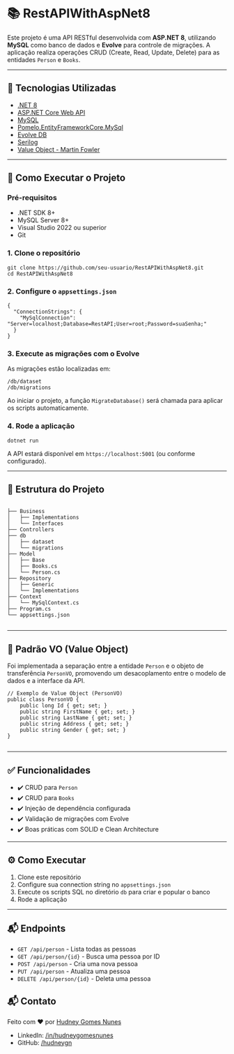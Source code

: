 <!DOCTYPE html>
<html lang="pt-BR">
<head>
  <meta charset="UTF-8">
  <title>RestAPIWithAspNet8</title>
</head>
<body>
  <h1>📚 RestAPIWithAspNet8</h1>
  <p>Este projeto é uma API RESTful desenvolvida com <strong>ASP.NET 8</strong>, utilizando <strong>MySQL</strong> como banco de dados e <strong>Evolve</strong> para controle de migrações. A aplicação realiza operações CRUD (Create, Read, Update, Delete) para as entidades <code>Person</code> e <code>Books</code>.</p>

  <hr>

  <h2>🔧 Tecnologias Utilizadas</h2>
  <ul>
    <li><a href="https://dotnet.microsoft.com/en-us/" target="_blank">.NET 8</a></li>
    <li><a href="https://learn.microsoft.com/aspnet/core" target="_blank">ASP.NET Core Web API</a></li>
    <li><a href="https://www.mysql.com/" target="_blank">MySQL</a></li>
    <li><a href="https://github.com/PomeloFoundation/Pomelo.EntityFrameworkCore.MySql" target="_blank">Pomelo.EntityFrameworkCore.MySql</a></li>
    <li><a href="https://github.com/leonardoporro/evolve" target="_blank">Evolve DB</a></li>
    <li><a href="https://serilog.net/" target="_blank">Serilog</a></li>
    <li><a href="https://martinfowler.com/bliki/ValueObject.html" target="_blank">Value Object - Martin Fowler</a></li>
  </ul>

  <hr>

  <h2>🚀 Como Executar o Projeto</h2>

  <h3>Pré-requisitos</h3>
  <ul>
    <li>.NET SDK 8+</li>
    <li>MySQL Server 8+</li>
    <li>Visual Studio 2022 ou superior</li>
    <li>Git</li>
  </ul>

  <h3>1. Clone o repositório</h3>
  <pre><code>git clone https://github.com/seu-usuario/RestAPIWithAspNet8.git
cd RestAPIWithAspNet8</code></pre>

  <h3>2. Configure o <code>appsettings.json</code></h3>
  <pre><code>{
  "ConnectionStrings": {
    "MySqlConnection": "Server=localhost;Database=RestAPI;User=root;Password=suaSenha;"
  }
}</code></pre>

  <h3>3. Execute as migrações com o Evolve</h3>
  <p>As migrações estão localizadas em:</p>
  <pre><code>/db/dataset
/db/migrations</code></pre>
  <p>Ao iniciar o projeto, a função <code>MigrateDatabase()</code> será chamada para aplicar os scripts automaticamente.</p>

  <h3>4. Rode a aplicação</h3>
  <pre><code>dotnet run</code></pre>
  <p>A API estará disponível em <code>https://localhost:5001</code> (ou conforme configurado).</p>

  <hr>

  <h2>📂 Estrutura do Projeto</h2>
  <pre><code>
├── Business
│   ├── Implementations
│   └── Interfaces
├── Controllers
├── db
│   ├── dataset
│   └── migrations
├── Model
│   ├── Base
│   ├── Books.cs
│   └── Person.cs
├── Repository
│   ├── Generic
│   └── Implementations
├── Context
│   └── MySqlContext.cs
├── Program.cs
└── appsettings.json
  </code></pre>

  <hr>
   <h2>🧱 Padrão VO (Value Object)</h2>
  <p>Foi implementada a separação entre a entidade <code>Person</code> e o objeto de transferência <code>PersonVO</code>, promovendo um desacoplamento entre o modelo de dados e a interface da API.</p>

  <pre><code>// Exemplo de Value Object (PersonVO)
public class PersonVO {
    public long Id { get; set; }
    public string FirstName { get; set; }
    public string LastName { get; set; }
    public string Address { get; set; }
    public string Gender { get; set; }
}
  </code></pre>
  
<hr>

  <h2>✅ Funcionalidades</h2>
  <ul>
    <li>✔️ CRUD para <code>Person</code></li>
    <li>✔️ CRUD para <code>Books</code></li>
    <li>✔️ Injeção de dependência configurada</li>
    <li>✔️ Validação de migrações com Evolve</li>
    <li>✔️ Boas práticas com SOLID e Clean Architecture</li>
  </ul>

  <hr>
  <h2>⚙️ Como Executar</h2>
  <ol>
    <li>Clone este repositório</li>
    <li>Configure sua connection string no <code>appsettings.json</code></li>
    <li>Execute os scripts SQL no diretório <code>db</code> para criar e popular o banco</li>
    <li>Rode a aplicação</li>
  </ol>
  
<hr>

  <h2>📬 Endpoints</h2>
  <ul>
    <li><code>GET /api/person</code> - Lista todas as pessoas</li>
    <li><code>GET /api/person/{id}</code> - Busca uma pessoa por ID</li>
    <li><code>POST /api/person</code> - Cria uma nova pessoa</li>
    <li><code>PUT /api/person</code> - Atualiza uma pessoa</li>
    <li><code>DELETE /api/person/{id}</code> - Deleta uma pessoa</li>
  </ul>

  <h2>📬 Contato</h2>
  <p>Feito com ❤️ por <a href="https://github.com/hudneygn" target="_blank">Hudney Gomes Nunes</a></p>
  <ul>
    <li>LinkedIn: <a href="https://www.linkedin.com/in/hudneygomesnunes" target="_blank">/in/hudneygomesnunes</a></li>
    <li>GitHub: <a href="https://github.com/hudneygn" target="_blank">/hudneygn</a></li>
  </ul>
</body>
</html>
